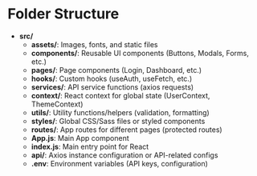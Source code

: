 # Folder Structure

- **src/**
  - **assets/**: Images, fonts, and static files
  - **components/**: Reusable UI components (Buttons, Modals, Forms, etc.)
  - **pages/**: Page components (Login, Dashboard, etc.)
  - **hooks/**: Custom hooks (useAuth, useFetch, etc.)
  - **services/**: API service functions (axios requests)
  - **context/**: React context for global state (UserContext, ThemeContext)
  - **utils/**: Utility functions/helpers (validation, formatting)
  - **styles/**: Global CSS/Sass files or styled components
  - **routes/**: App routes for different pages (protected routes)
  - **App.js**: Main App component
  - **index.js**: Main entry point for React
  - **api/**: Axios instance configuration or API-related configs
  - **.env**: Environment variables (API keys, configuration)

